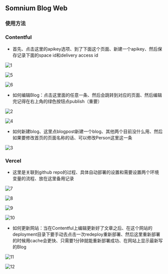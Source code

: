 ## Somnium Blog Web

### 使用方法

### Contentful

- 首先、点击这里的apikey选项、到了下面这个页面、新建一个apikey、然后保存记录下面的space id和delivery access id

![1](D:\Horizon\Projects\Ongoing\Somnium\.img\1.png)

![5](D:\Horizon\Projects\Ongoing\Somnium\.img\5.png)

![6](D:\Horizon\Projects\Ongoing\Somnium\.img\6.png)

- 如何编辑Blog：点击这里面的任意一条、然后会跳转到对应的页面、然后编辑完记得在右上角的绿色按钮点publish（重要）

![2](D:\Horizon\Projects\Ongoing\Somnium\.img\2.png)

![4](D:\Horizon\Projects\Ongoing\Somnium\.img\4.png)

- 如何新建blog、这里点blogpost新建一个blog、其他两个目前没什么用、然后如果要修改首页的页面名称的话、可以修改Person这里这一条

![3](D:\Horizon\Projects\Ongoing\Somnium\.img\3.png)

### Vercel

- 这里是关联到github repo的过程、具体自动部署的设置和需要设置两个环境变量的流程、放在这里备用记录

![7](D:\Horizon\Projects\Ongoing\Somnium\.img\7.png)

![8](D:\Horizon\Projects\Ongoing\Somnium\.img\8.png)

![9](D:\Horizon\Projects\Ongoing\Somnium\.img\9.png)

![10](D:\Horizon\Projects\Ongoing\Somnium\.img\10.png)

- 如何更新网站：当在Contentful上编辑更新好了文章之后、在这个网站的deployment目录下要手动去点击一次redeploy重新部署、然后这里重新部署的时候用cache会更快、只需要1分钟就能重新部署成功、在网站上显示最新写的Blog

![11](D:\Horizon\Projects\Ongoing\Somnium\.img\11.png)

![12](D:\Horizon\Projects\Ongoing\Somnium\.img\12.png)
